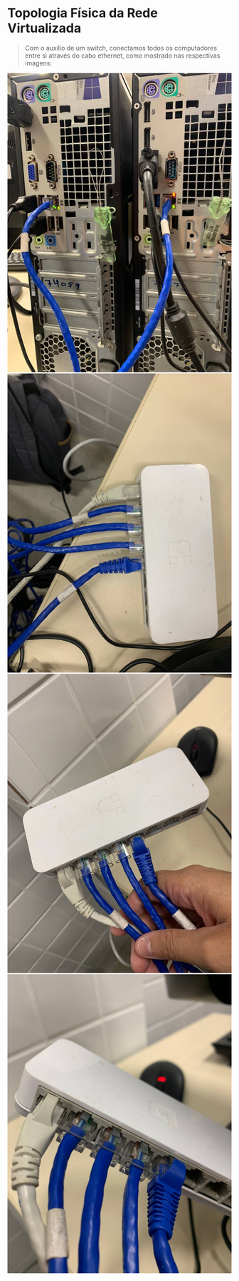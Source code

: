 # Topologia Física da Rede Virtualizada

> Com o auxílio de um switch, conectamos todos os computadores entre si através do cabo ethernet, como mostrado nas respectivas imagens:

<img src="Projeto/Figuras/TopologiaFisica/topologiafisica1-pc.jpeg" title="Topologia Física da Rede Virtualizada" width="700" />

<img src="Projeto/Figuras/TopologiaFisica/topologiafisica2.jpeg" title="Topologia Física da Rede Virtualizada" width="700" />

<img src="Projeto/Figuras/TopologiaFisica/topologiafisica3.jpeg" title="Topologia Física da Rede Virtualizada" width="700" />

<img src="Projeto/Figuras/TopologiaFisica/topologiafisica4.jpeg" title="Topologia Física da Rede Virtualizada" width="700" />
